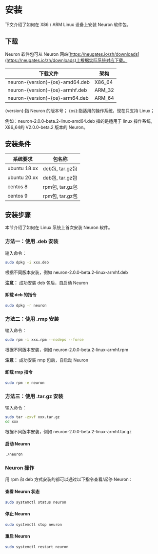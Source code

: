 # 安装

下文介绍了如何在 X86 / ARM Linux 设备上安装 Neuron 软件包。

## 下载

Neuron 软件包可从 Neuron 网站[https://neugates.io/zh/downloads](https://neugates.io/zh/downloads)上根据实际系统对应下载。

| 下载文件                                | 架构    |
| -------------------------------------- | ------ |
| neuron-{version}-{os}-amd64.deb        | X86_64 |
| neuron-{version}-{os}-armhf.deb        | ARM_32 |
| neuron-{version}-{os}-arm64.deb        | ARM_64 |

{version}:指 Neuron 的版本号；
{os}:指适用的操作系统，现在只支持 Linux；

例如：neuron-2.0.0-beta.2-linux-amd64.deb 指的是适用于 linux 操作系统，X86_64的 V2.0.0-beta.2 版本的 Neuron。

## 安装条件

| 系统要求      | 包名称             |
| ------------ | ---------------- |
| ubuntu 18.xx | deb包, tar.gz包   |
| ubuntu 20.xx | deb包, tar.gz包   |
| centos 8     | rpm包, tar.gz包   |
| centos 9     | rpm包, tar.gz包   |

## 安装步骤

本节介绍了如何在 Linux 系统上首次安装 Neuron 软件。

### 方法一：使用 .deb 安装

输入命令：

```bash
sudo dpkg -i xxx.deb
```

根据不同版本安装，例如 neuron-2.0.0-beta.2-linux-armhf.deb

**注意：** 成功安装 deb 包后，自启动 Neuron

#### 卸载 deb 的指令

```bash
sudo dpkg -r neuron
```

### 方法二：使用 .rmp 安装

输入命令：

```bash
sudo rpm -i xxx.rpm --nodeps --force
```

根据不同版本安装，例如 neuron-2.0.0-beta.2-linux-armhf.rpm

**注意：** 成功安装 rmp 包后，自启动 Neuron

#### 卸载 rmp 指令

```bash
sudo rpm -e neuron
```

### 方法三：使用 .tar.gz 安装

输入命令：

```bash
sudo tar -zxvf xxx.tar.gz
cd xxx
```

根据不同版本安装，例如 neuron-2.0.0-beta.2-linux-armhf.tar.gz

#### 启动 Neuron

```bash
./neuron
```

### Neuron 操作

用 rpm 和 deb 方式安装的都可以通过以下指令查看/起停 Neuron：

#### 查看 Neuron 状态

```bash
sudo systemctl status neuron
```

#### 停止 Neuron

```bash
sudo systemctl stop neuron
```

#### 重启 Neuron

```bash
sudo systemctl restart neuron
```
